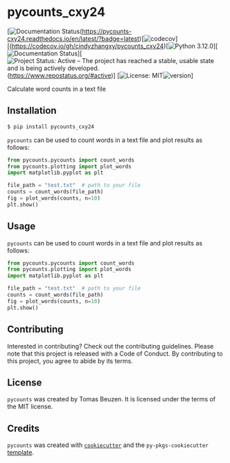 # pycounts_cxy24
[![Documentation Status](https://readthedocs.org/projects/pycounts-cxy24/badge/?version=latest)(https://pycounts-cxy24.readthedocs.io/en/latest/?badge=latest)[![codecov](https://codecov.io/gh/cindyzhangxy/pycounts_cxy24/graph/badge.svg?token=BUZJMMYMR8)][(https://codecov.io/gh/cindyzhangxy/pycounts_cxy24)[![Python 3.12.0](https://img.shields.io/badge/python-3.12.0-blue.svg)][![Documentation Status](https://readthedocs.org/projects/pycounts-cxy24/badge/?version=latest)][![Project Status: Active – The project has reached a stable, usable state and is being actively developed.](https://www.repostatus.org/badges/latest/active.svg)(https://www.repostatus.org/#active)] [![License: MIT](https://img.shields.io/badge/License-MIT-teal.svg)![version](https://img.shields.io/github/v/release/cindyzhangxy/pycount_cxy24)]

Calculate word counts in a text file

## Installation

```bash
$ pip install pycounts_cxy24
```

`pycounts` can be used to count words in a text file and plot results
as follows:

```python
from pycounts.pycounts import count_words
from pycounts.plotting import plot_words
import matplotlib.pyplot as plt

file_path = "test.txt"  # path to your file
counts = count_words(file_path)
fig = plot_words(counts, n=10)
plt.show()
```

## Usage

`pycounts` can be used to count words in a text file and plot results
as follows:

```python
from pycounts.pycounts import count_words
from pycounts.plotting import plot_words
import matplotlib.pyplot as plt

file_path = "test.txt"  # path to your file
counts = count_words(file_path)
fig = plot_words(counts, n=10)
plt.show()
```

## Contributing

Interested in contributing? Check out the contributing guidelines. 
Please note that this project is released with a Code of Conduct. 
By contributing to this project, you agree to abide by its terms.

## License

`pycounts` was created by Tomas Beuzen. It is licensed under the terms
of the MIT license.

## Credits

`pycounts` was created with 
[`cookiecutter`](https://cookiecutter.readthedocs.io/en/latest/) and 
the `py-pkgs-cookiecutter` 
[template](https://github.com/py-pkgs/py-pkgs-cookiecutter).
